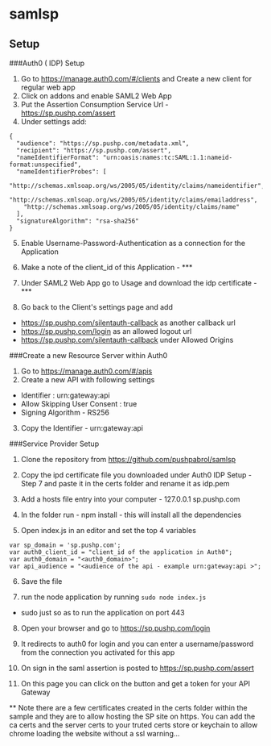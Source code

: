 # samlsp
## Setup

###Auth0 ( IDP) Setup

1. Go to https://manage.auth0.com/#/clients and Create a new client for regular web app
2. Click on addons and enable SAML2 Web App
3. Put the Assertion Consumption Service Url - https://sp.pushp.com/assert
4. Under settings add:
```
{
  "audience": "https://sp.pushp.com/metadata.xml",
  "recipient": "https://sp.pushp.com/assert",
  "nameIdentifierFormat": "urn:oasis:names:tc:SAML:1.1:nameid-format:unspecified",
  "nameIdentifierProbes": [
    "http://schemas.xmlsoap.org/ws/2005/05/identity/claims/nameidentifier",
    "http://schemas.xmlsoap.org/ws/2005/05/identity/claims/emailaddress",
    "http://schemas.xmlsoap.org/ws/2005/05/identity/claims/name"
  ],
  "signatureAlgorithm": "rsa-sha256"
}
```


5. Enable Username-Password-Authentication as a connection for the Application

6. Make a note of the client_id of this Application - ***

7. Under SAML2 Web App go to Usage and download the idp certificate - ***

8. Go back to the Client's settings page and add 
  - https://sp.pushp.com/silentauth-callback as another callback url
  - https://sp.pushp.com/login as an allowed logout url
  - https://sp.pushp.com/silentauth-callback under Allowed Origins




###Create a new Resource Server within Auth0

1. Go to https://manage.auth0.com/#/apis
2. Create a new API with following settings
  - Identifier : urn:gateway:api
  - Allow Skipping User Consent : true
  - Signing Algorithm - RS256

3. Copy the Identifier - urn:gateway:api


###Service Provider Setup


1. Clone the repository from https://github.com/pushpabrol/samlsp


2. Copy the ipd certificate file you downloaded under Auth0 IDP Setup - Step 7 and paste it in the certs folder and rename it as idp.pem

3. Add a hosts file entry into your computer - 127.0.0.1       sp.pushp.com

4. In the folder run - npm install - this will install all the dependencies

5. Open index.js in an editor and set the top 4 variables
```
var sp_domain = 'sp.pushp.com';
var auth0_client_id = "client_id of the application in Auth0";
var auth0_domain = "<auth0_domain>";
var api_audience = "<audience of the api - example urn:gateway:api >";
```

6. Save the file

7. run the node application by running `sudo node index.js` 
 - sudo just so as to run the application on port 443


8. Open your browser and go to https://sp.pushp.com/login

9. It redirects to auth0 for login and you can enter a username/password from the connection you activated for this app

10. On sign in the saml assertion is posted to https://sp.pushp.com/assert 

11. On this page you can click on the button and get a token for your API Gateway


** Note there are a few certificates created in the certs folder within the sample and they are to allow hosting the SP site on https. You can add the ca certs and the server certs to your truted certs store or keychain to allow chrome loading the website without a ssl warning...
